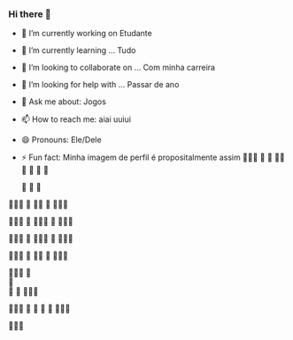### Hi there 👋


- 🔭 I’m currently working on
Etudante

- 🌱 I’m currently learning ...
Tudo

- 👯 I’m looking to collaborate on ...
Com minha carreira

- 🤔 I’m looking for help with ...
Passar de ano

- 💬 Ask me about:
Jogos

- 📫 How to reach me:
aiai uuiui

- 😄 Pronouns:
Ele/Dele

- ⚡ Fun fact:
Minha imagem de perfil é propositalmente assim
🍑🍑🍑
🍑	 🍑
🍑🍑🍑
🍑
🍑
🍑

  🍑
🍑	🍑

🍑🍑🍑
🍑
🍑🍑
🍑
🍑🍑🍑

🍑🍑🍑
🍑
🍑🍑🍑
	 🍑
🍑🍑🍑

🍑🍑🍑
🍑
🍑🍑🍑
	 🍑
🍑🍑🍑

🍑🍑🍑
🍑
🍑🍑
🍑
🍑🍑🍑

🍑🍑🍑
🍑	 
🍑	 
🍑	 🍑
🍑🍑🍑

🍑🍑🍑
🍑	 🍑
🍑	 🍑
🍑🍑🍑

🍑🍑🍑